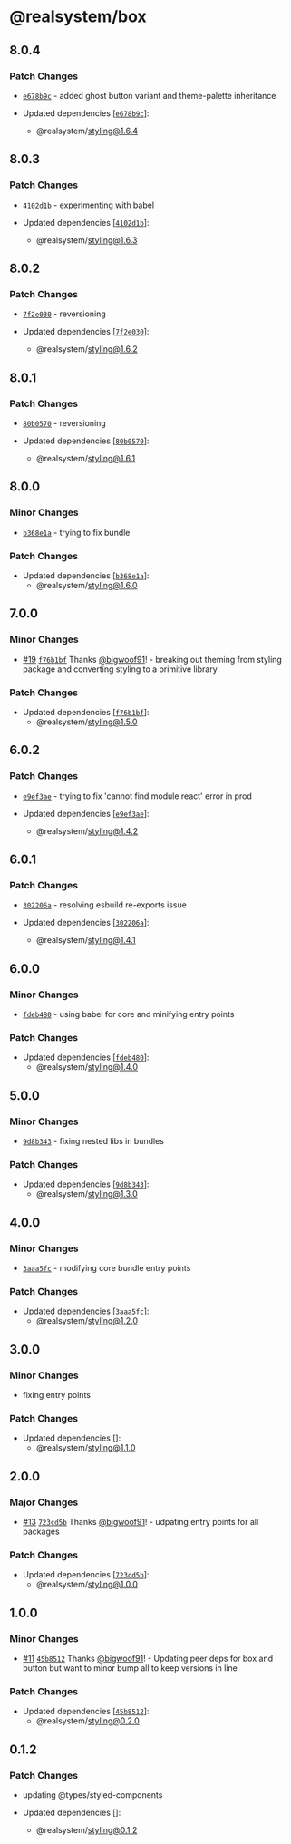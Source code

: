 # @realsystem/box

## 8.0.4

### Patch Changes

- [`e678b9c`](https://github.com/bigwoof91/realsystem/commit/e678b9c1cbe68f1a9ca6b3bb58a36c94222f9b40) - added ghost button variant and theme-palette inheritance

- Updated dependencies [[`e678b9c`](https://github.com/bigwoof91/realsystem/commit/e678b9c1cbe68f1a9ca6b3bb58a36c94222f9b40)]:
  - @realsystem/styling@1.6.4

## 8.0.3

### Patch Changes

- [`4102d1b`](https://github.com/bigwoof91/realsystem/commit/4102d1b1ad90660377eac7e2010167fe28a1931b) - experimenting with babel

- Updated dependencies [[`4102d1b`](https://github.com/bigwoof91/realsystem/commit/4102d1b1ad90660377eac7e2010167fe28a1931b)]:
  - @realsystem/styling@1.6.3

## 8.0.2

### Patch Changes

- [`7f2e030`](https://github.com/bigwoof91/realsystem/commit/7f2e030d3939bc532e4b754f427059bac09299b7) - reversioning

- Updated dependencies [[`7f2e030`](https://github.com/bigwoof91/realsystem/commit/7f2e030d3939bc532e4b754f427059bac09299b7)]:
  - @realsystem/styling@1.6.2

## 8.0.1

### Patch Changes

- [`80b0570`](https://github.com/bigwoof91/realsystem/commit/80b0570ebf4006168e70849dc022eb606e862414) - reversioning

- Updated dependencies [[`80b0570`](https://github.com/bigwoof91/realsystem/commit/80b0570ebf4006168e70849dc022eb606e862414)]:
  - @realsystem/styling@1.6.1

## 8.0.0

### Minor Changes

- [`b368e1a`](https://github.com/bigwoof91/realsystem/commit/b368e1a88d11cab75d402c0b74c694f73c023672) - trying to fix bundle

### Patch Changes

- Updated dependencies [[`b368e1a`](https://github.com/bigwoof91/realsystem/commit/b368e1a88d11cab75d402c0b74c694f73c023672)]:
  - @realsystem/styling@1.6.0

## 7.0.0

### Minor Changes

- [#19](https://github.com/bigwoof91/realsystem/pull/19) [`f76b1bf`](https://github.com/bigwoof91/realsystem/commit/f76b1bfa8b22ce9cb47c05c42d5924f07b5ed98e) Thanks [@bigwoof91](https://github.com/bigwoof91)! - breaking out theming from styling package and converting styling to a primitive library

### Patch Changes

- Updated dependencies [[`f76b1bf`](https://github.com/bigwoof91/realsystem/commit/f76b1bfa8b22ce9cb47c05c42d5924f07b5ed98e)]:
  - @realsystem/styling@1.5.0

## 6.0.2

### Patch Changes

- [`e9ef3ae`](https://github.com/bigwoof91/realsystem/commit/e9ef3ae181b51d3768d05ce2a57a10e2e6ac5145) - trying to fix 'cannot find module react' error in prod

- Updated dependencies [[`e9ef3ae`](https://github.com/bigwoof91/realsystem/commit/e9ef3ae181b51d3768d05ce2a57a10e2e6ac5145)]:
  - @realsystem/styling@1.4.2

## 6.0.1

### Patch Changes

- [`302206a`](https://github.com/bigwoof91/realsystem/commit/302206afa3d729071b8ee4d45cab8e72284534f2) - resolving esbuild re-exports issue

- Updated dependencies [[`302206a`](https://github.com/bigwoof91/realsystem/commit/302206afa3d729071b8ee4d45cab8e72284534f2)]:
  - @realsystem/styling@1.4.1

## 6.0.0

### Minor Changes

- [`fdeb480`](https://github.com/bigwoof91/realsystem/commit/fdeb48032b6d5442363631da8c364f7af6d972e3) - using babel for core and minifying entry points

### Patch Changes

- Updated dependencies [[`fdeb480`](https://github.com/bigwoof91/realsystem/commit/fdeb48032b6d5442363631da8c364f7af6d972e3)]:
  - @realsystem/styling@1.4.0

## 5.0.0

### Minor Changes

- [`9d8b343`](https://github.com/bigwoof91/realsystem/commit/9d8b343ec0289cffffaf4d839de819ce319e08e8) - fixing nested libs in bundles

### Patch Changes

- Updated dependencies [[`9d8b343`](https://github.com/bigwoof91/realsystem/commit/9d8b343ec0289cffffaf4d839de819ce319e08e8)]:
  - @realsystem/styling@1.3.0

## 4.0.0

### Minor Changes

- [`3aaa5fc`](https://github.com/bigwoof91/realsystem/commit/3aaa5fc6bcb5b5bf9a5f81812105de7f959bc722) - modifying core bundle entry points

### Patch Changes

- Updated dependencies [[`3aaa5fc`](https://github.com/bigwoof91/realsystem/commit/3aaa5fc6bcb5b5bf9a5f81812105de7f959bc722)]:
  - @realsystem/styling@1.2.0

## 3.0.0

### Minor Changes

- fixing entry points

### Patch Changes

- Updated dependencies []:
  - @realsystem/styling@1.1.0

## 2.0.0

### Major Changes

- [#13](https://github.com/bigwoof91/realsystem/pull/13) [`723cd5b`](https://github.com/bigwoof91/realsystem/commit/723cd5b627ae60e935b0ec6000745da117e50b28) Thanks [@bigwoof91](https://github.com/bigwoof91)! - udpating entry points for all packages

### Patch Changes

- Updated dependencies [[`723cd5b`](https://github.com/bigwoof91/realsystem/commit/723cd5b627ae60e935b0ec6000745da117e50b28)]:
  - @realsystem/styling@1.0.0

## 1.0.0

### Minor Changes

- [#11](https://github.com/bigwoof91/realsystem/pull/11) [`45b8512`](https://github.com/bigwoof91/realsystem/commit/45b8512f6e1d7250f5987bf2fd47e1291d6a79c2) Thanks [@bigwoof91](https://github.com/bigwoof91)! - Updating peer deps for box and button but want to minor bump all to keep versions in line

### Patch Changes

- Updated dependencies [[`45b8512`](https://github.com/bigwoof91/realsystem/commit/45b8512f6e1d7250f5987bf2fd47e1291d6a79c2)]:
  - @realsystem/styling@0.2.0

## 0.1.2

### Patch Changes

- updating @types/styled-components

- Updated dependencies []:
  - @realsystem/styling@0.1.2
